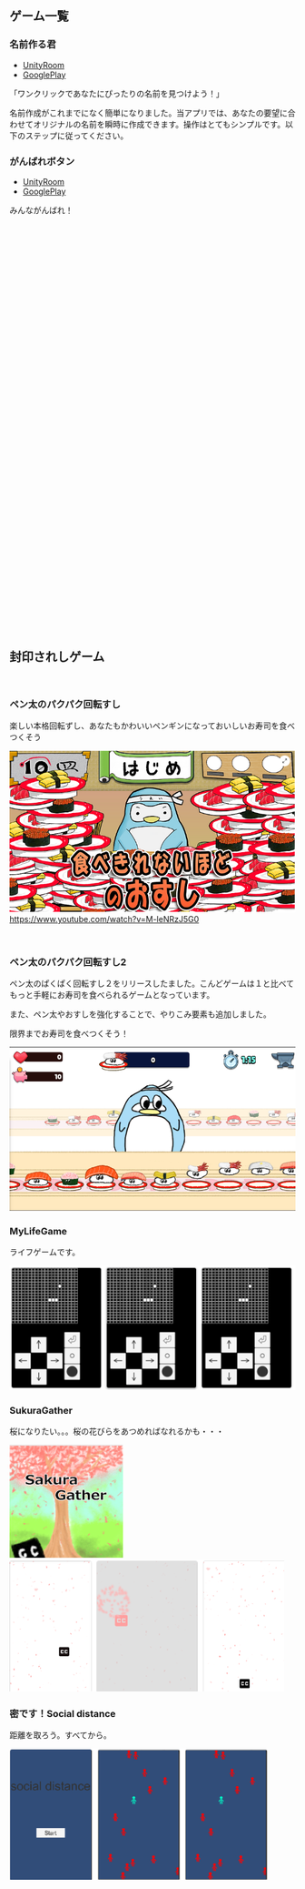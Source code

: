## ゲーム一覧
### 名前作る君
- [UnityRoom](https://unityroom.com/games/nameeditor)  
- [GooglePlay](https://play.google.com/store/apps/details?id=com.nextlabo.NameEditor)  

「ワンクリックであなたにぴったりの名前を見つけよう！」

名前作成がこれまでになく簡単になりました。当アプリでは、あなたの要望に合わせてオリジナルの名前を瞬時に作成できます。操作はとてもシンプルです。以下のステップに従ってください。


### がんばれボタン
- [UnityRoom](https://unityroom.com/games/ganbarebutton)  
- [GooglePlay](https://play.google.com/store/apps/details?id=com.nextlabo.GanbareButton)  

みんながんばれ！

<br><br><br><br><br><br><br><br><br><br><br><br><br><br>
<br><br><br><br><br><br><br><br><br><br><br><br><br><br>
------------------------------------------------

## 封印されしゲーム
<br>

### ペン太のパクパク回転すし
楽しい本格回転ずし、あなたもかわいいペンギンになっておいしいお寿司を食べつくそう
<br>

![pne1](/docs/images/games/pen1.png)
https://www.youtube.com/watch?v=M-leNRzJ5G0

<br>

### ペン太のパクパク回転すし2
ペン太のぱくぱく回転すし２をリリースしたました。こんどゲームは１と比べてもっと手軽にお寿司を食べられるゲームとなっています。

また、ペン太やおすしを強化することで、やりこみ要素も追加しました。

限界までお寿司を食べつくそう！
<br>

![pne1](/docs/images/games/pen2.png)
<br>

### MyLifeGame
ライフゲームです。
<br>

![mylifegame](/docs/images/games/mylifegame.png)
<br>

### SukuraGather
桜になりたい。。。桜の花びらをあつめればなれるかも・・・
<br>

![pnesakuraGather01](/docs/images/games/sakuraGather01.png)
![pnesakuraGather02](/docs/images/games/sakuraGather02.png)
<br>

### 密です！Social distance
距離を取ろう。すべてから。
<br>

![mitudesu](/docs/images/games/mitudesu.png)
<br>
